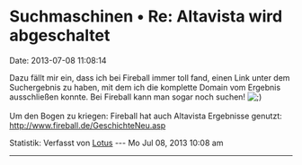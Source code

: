 Suchmaschinen • Re: Altavista wird abgeschaltet
===============================================

Date: 2013-07-08 11:08:14

Dazu fällt mir ein, dass ich bei Fireball immer toll fand, einen Link
unter dem Suchergebnis zu haben, mit dem ich die komplette Domain vom
Ergebnis ausschließen konnte. Bei Fireball kann man sogar noch suchen!
![;)](http://forum.yacy-websuche.de/images/smilies/icon_e_wink.gif "Wink")\
\
Um den Bogen zu kriegen: Fireball hat auch Altavista Ergebnisse genutzt:
<http://www.fireball.de/GeschichteNeu.asp>

Statistik: Verfasst von
[Lotus](http://forum.yacy-websuche.de/memberlist.php?mode=viewprofile&u=68)
--- Mo Jul 08, 2013 10:08 am

------------------------------------------------------------------------
